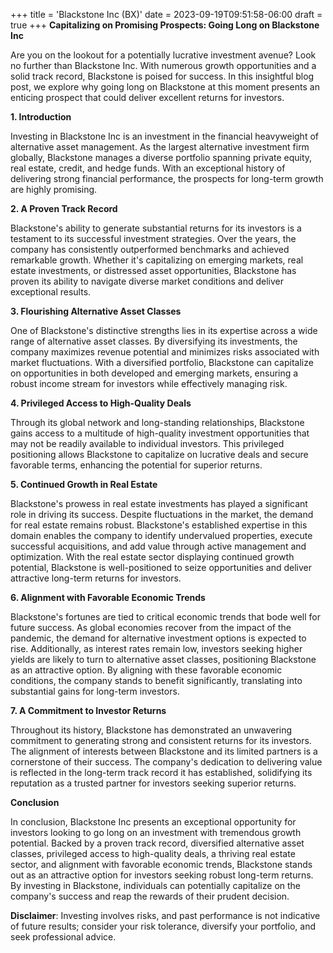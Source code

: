 +++
title = 'Blackstone Inc (BX)'
date = 2023-09-19T09:51:58-06:00
draft = true
+++
**Capitalizing on Promising Prospects: Going Long on Blackstone Inc**

Are you on the lookout for a potentially lucrative investment avenue? Look no further than Blackstone Inc. With numerous growth opportunities and a solid track record, Blackstone is poised for success. In this insightful blog post, we explore why going long on Blackstone at this moment presents an enticing prospect that could deliver excellent returns for investors.

**1. Introduction**

Investing in Blackstone Inc is an investment in the financial heavyweight of alternative asset management. As the largest alternative investment firm globally, Blackstone manages a diverse portfolio spanning private equity, real estate, credit, and hedge funds. With an exceptional history of delivering strong financial performance, the prospects for long-term growth are highly promising.

**2. A Proven Track Record**

Blackstone's ability to generate substantial returns for its investors is a testament to its successful investment strategies. Over the years, the company has consistently outperformed benchmarks and achieved remarkable growth. Whether it's capitalizing on emerging markets, real estate investments, or distressed asset opportunities, Blackstone has proven its ability to navigate diverse market conditions and deliver exceptional results.

**3. Flourishing Alternative Asset Classes**

One of Blackstone's distinctive strengths lies in its expertise across a wide range of alternative asset classes. By diversifying its investments, the company maximizes revenue potential and minimizes risks associated with market fluctuations. With a diversified portfolio, Blackstone can capitalize on opportunities in both developed and emerging markets, ensuring a robust income stream for investors while effectively managing risk.

**4. Privileged Access to High-Quality Deals**

Through its global network and long-standing relationships, Blackstone gains access to a multitude of high-quality investment opportunities that may not be readily available to individual investors. This privileged positioning allows Blackstone to capitalize on lucrative deals and secure favorable terms, enhancing the potential for superior returns.

**5. Continued Growth in Real Estate**

Blackstone's prowess in real estate investments has played a significant role in driving its success. Despite fluctuations in the market, the demand for real estate remains robust. Blackstone's established expertise in this domain enables the company to identify undervalued properties, execute successful acquisitions, and add value through active management and optimization. With the real estate sector displaying continued growth potential, Blackstone is well-positioned to seize opportunities and deliver attractive long-term returns for investors.

**6. Alignment with Favorable Economic Trends**

Blackstone's fortunes are tied to critical economic trends that bode well for future success. As global economies recover from the impact of the pandemic, the demand for alternative investment options is expected to rise. Additionally, as interest rates remain low, investors seeking higher yields are likely to turn to alternative asset classes, positioning Blackstone as an attractive option. By aligning with these favorable economic conditions, the company stands to benefit significantly, translating into substantial gains for long-term investors.

**7. A Commitment to Investor Returns**

Throughout its history, Blackstone has demonstrated an unwavering commitment to generating strong and consistent returns for its investors. The alignment of interests between Blackstone and its limited partners is a cornerstone of their success. The company's dedication to delivering value is reflected in the long-term track record it has established, solidifying its reputation as a trusted partner for investors seeking superior returns.

**Conclusion**

In conclusion, Blackstone Inc presents an exceptional opportunity for investors looking to go long on an investment with tremendous growth potential. Backed by a proven track record, diversified alternative asset classes, privileged access to high-quality deals, a thriving real estate sector, and alignment with favorable economic trends, Blackstone stands out as an attractive option for investors seeking robust long-term returns. By investing in Blackstone, individuals can potentially capitalize on the company's success and reap the rewards of their prudent decision.


**Disclaimer**: Investing involves risks, and past performance is not indicative of future results; consider your risk tolerance, diversify your portfolio, and seek professional advice.
